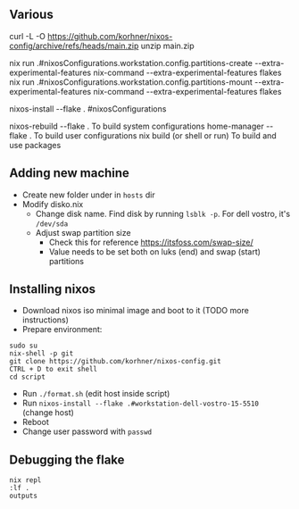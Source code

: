## Various

curl -L -O https://github.com/korhner/nixos-config/archive/refs/heads/main.zip
unzip main.zip

nix run .#nixosConfigurations.workstation.config.partitions-create --extra-experimental-features nix-command --extra-experimental-features flakes
nix run .#nixosConfigurations.workstation.config.partitions-mount --extra-experimental-features nix-command --extra-experimental-features flakes

nixos-install --flake . #nixosConfigurations

nixos-rebuild --flake . To build system configurations
home-manager --flake . To build user configurations
nix build (or shell or run) To build and use packages


## Adding new machine

- Create new folder under in `hosts` dir
- Modify disko.nix
  - Change disk name. Find disk by running `lsblk -p`. For dell vostro, it's `/dev/sda`
  - Adjust swap partition size
    - Check this for reference https://itsfoss.com/swap-size/
    - Value needs to be set both on luks (end) and swap (start) partitions

## Installing nixos

- Download nixos iso minimal image and boot to it (TODO more instructions)
- Prepare environment:
```shell
sudo su
nix-shell -p git
git clone https://github.com/korhner/nixos-config.git
CTRL + D to exit shell
cd script
```
- Run `./format.sh` (edit host inside script)
- Run `nixos-install --flake .#workstation-dell-vostro-15-5510` (change host)
- Reboot
- Change user password with `passwd`

## Debugging the flake
```shell
nix repl
:lf .
outputs
```